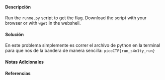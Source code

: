 #### Descripción
Run the `runme.py` script to get the flag. Download the script with your browser or with `wget` in the webshell.

#### Solución 
En este problema simplemente es correr el archivo de python en la terminal para que nos de la bandera de manera sencilla: `picoCTF{run_s4n1ty_run}`

#### Notas Adicionales

#### Referencias
